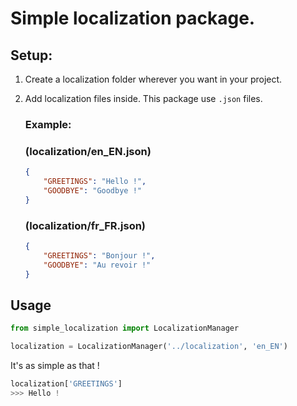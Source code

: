# Simple localization package.

## Setup:
1. Create a localization folder wherever you want in your project.
2. Add localization files inside. This package use `.json` files.

    ### Example:

    ### (localization/en_EN.json)
    ```json
    {
        "GREETINGS": "Hello !",
        "GOODBYE": "Goodbye !"
    }
    ```
    ### (localization/fr_FR.json)
    ```json
    {
        "GREETINGS": "Bonjour !",
        "GOODBYE": "Au revoir !"
    }
    ```

## Usage

```python
from simple_localization import LocalizationManager

localization = LocalizationManager('../localization', 'en_EN')
```
It's as simple as that !

```python
localization['GREETINGS']
>>> Hello !
```